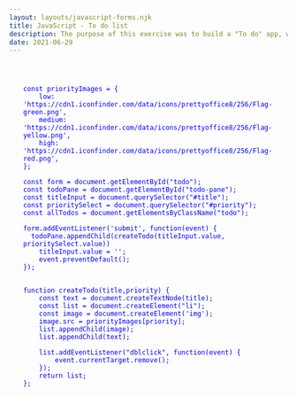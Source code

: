 ```yaml
---
layout: layouts/javascript-forms.njk
title: JavaScript - To do list
description: The purpose of this exercise was to build a "To do" app, which allows users to add a task, as well as its priority.
date: 2021-06-29
---
```

<pre style="margin:5%;">

<code style="color: blue">
const priorityImages = {
	low: 'https://cdn1.iconfinder.com/data/icons/prettyoffice8/256/Flag-green.png',
	medium: 'https://cdn1.iconfinder.com/data/icons/prettyoffice8/256/Flag-yellow.png',
	high: 'https://cdn1.iconfinder.com/data/icons/prettyoffice8/256/Flag-red.png',
};

const form = document.getElementById("todo");
const todoPane = document.getElementById("todo-pane");
const titleInput = document.querySelector("#title");
const prioritySelect = document.querySelector("#priority");
const allTodos = document.getElementsByClassName("todo");

form.addEventListener('submit', function(event) {
  todoPane.appendChild(createTodo(titleInput.value, prioritySelect.value))
	titleInput.value = '';
	event.preventDefault();
});


function createTodo(title,priority) {
	const text = document.createTextNode(title);
    const list = document.createElement("li");
    const image = document.createElement('img');
    image.src = priorityImages[priority];
    list.appendChild(image);
	list.appendChild(text);
  
    list.addEventListener("dblclick", function(event) {
        event.currentTarget.remove();
    });
	return list;
};
</code>
</pre>

